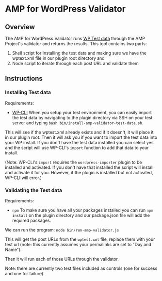 # AMP for WordPress Validator

## Overview
The AMP for WordPress Validator runs [WP Test data](http://wptest.io) through the AMP Project's validator and returns the results.  This tool contains two parts:
1) Shell script for Installing the test data and making sure we have the wptext.xml file in our plugin root directory and
2) Node script to iterate through each post URL and validate them

## Instructions
### Installing Test data
Requirements:
- [WP-CLI](https://wp-cli.org/)
When you setup your test environment, you can easily import the test data by navigating to the plugin directory via SSH on your test server and typing `bash bin/install-amp-validator-test-data.sh`.  

This will see if the wptest.xml already exists and if it doesn't, it will place it in our plugin root.  Then it will ask you if you want to import the test data into your WP install.  If you don't have the test data installed you can select yes and the script will use WP-CLI's `import` function to add that data to your install.

(Note: WP-CLI's `import` requires the `wordpress-importer` plugin to be installed and activated.  If you don't have that installed the script will install and activate it for you.  However, if the plugin is installed but not activated, WP-CLI will error.)

### Validating the Test data
Requirements:
- `npm`
To make sure you have all your packages installed you can run `npm install` on the plugin directory and our package.json file will add the required packages.

We can run the program:
`node bin/run-amp-validator.js`

This will get the post URLs from the `wptest.xml` file, replace them with your test url (note: this currently assumes your permalinks are set to "Day and Name"). 

Then it will run each of those URLs through the validator.

Note: there are currently two test files included as controls (one for success and one for failure).
 
